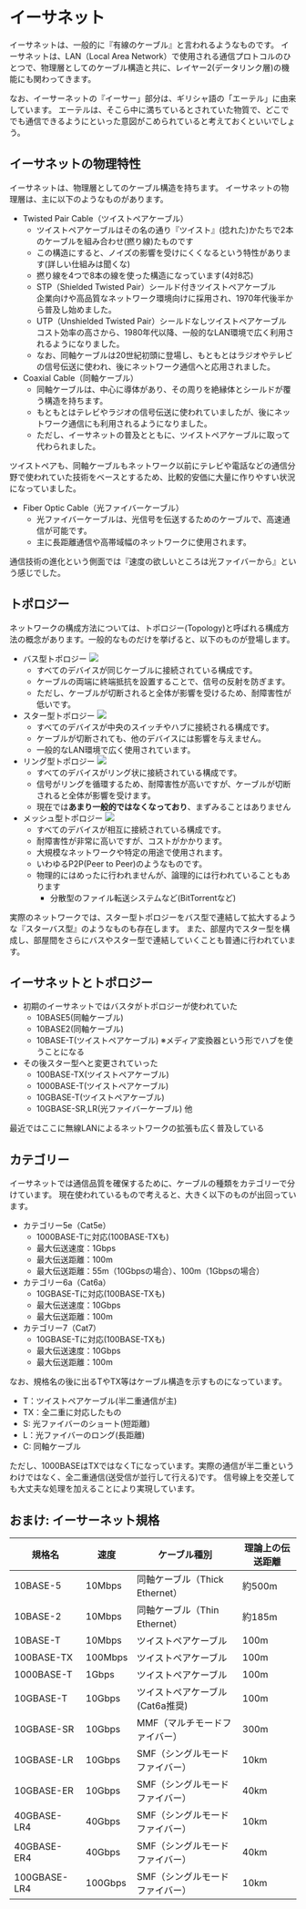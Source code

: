 # イーサネット

イーサネットは、一般的に『有線のケーブル』と言われるようなものです。
イーサネットは、LAN（Local Area Network）で使用される通信プロトコルのひとつで、物理層としてのケーブル構造と共に、レイヤー2(データリンク層)の機能にも関わってきます。

なお、イーサーネットの『イーサー」部分は、ギリシャ語の「エーテル」に由来しています。
エーテルは、そこら中に満ちているとされていた物質で、どこででも通信できるようにといった意図がこめられていると考えておくといいでしょう。

## イーサネットの物理特性

イーサネットは、物理層としてのケーブル構造を持ちます。
イーサネットの物理層は、主に以下のようなものがあります。

- Twisted Pair Cable（ツイストペアケーブル）
    - ツイストペアケーブルはその名の通り『ツイスト』(捻れた)かたちで2本のケーブルを組み合わせ(撚り線)たものです
    - この構造にすると、ノイズの影響を受けにくくなるという特性があります(詳しい仕組みは聞くな)
    - 撚り線を4つで8本の線を使った構造になっています(4対8芯)
    - STP（Shielded Twisted Pair）シールド付きツイストペアケーブル  
        企業向けや高品質なネットワーク環境向けに採用され、1970年代後半から普及し始めました。
    - UTP（Unshielded Twisted Pair）シールドなしツイストペアケーブル  
        コスト効率の高さから、1980年代以降、一般的なLAN環境で広く利用されるようになりました。
    - なお、同軸ケーブルは20世紀初頭に登場し、もともとはラジオやテレビの信号伝送に使われ、後にネットワーク通信へと応用されました。
- Coaxial Cable（同軸ケーブル）  
    - 同軸ケーブルは、中心に導体があり、その周りを絶縁体とシールドが覆う構造を持ちます。
    - もともとはテレビやラジオの信号伝送に使われていましたが、後にネットワーク通信にも利用されるようになりました。
    - ただし、イーサネットの普及とともに、ツイストペアケーブルに取って代わられました。

ツイストペアも、同軸ケーブルもネットワーク以前にテレビや電話などの通信分野で使われていた技術をベースとするため、比較的安価に大量に作りやすい状況になっていました。

- Fiber Optic Cable（光ファイバーケーブル）  
    - 光ファイバーケーブルは、光信号を伝送するためのケーブルで、高速通信が可能です。
    - 主に長距離通信や高帯域幅のネットワークに使用されます。

通信技術の進化という側面では『速度の欲しいところは光ファイバーから』という感じでした。

## トポロジー

ネットワークの構成方法については、トポロジー(Topology)と呼ばれる構成方法の概念があります。一般的なものだけを挙げると、以下のものが登場します。

- バス型トポロジー ![](images/t-bus.drawio.png)
    - すべてのデバイスが同じケーブルに接続されている構成です。
    - ケーブルの両端に終端抵抗を設置することで、信号の反射を防ぎます。
    - ただし、ケーブルが切断されると全体が影響を受けるため、耐障害性が低いです。
- スター型トポロジー ![](images/t-star.drawio.png)
    - すべてのデバイスが中央のスイッチやハブに接続される構成です。
    - ケーブルが切断されても、他のデバイスには影響を与えません。
    - 一般的なLAN環境で広く使用されています。
- リング型トポロジー ![](images/t-ring.drawio.png)
    - すべてのデバイスがリング状に接続されている構成です。
    - 信号がリングを循環するため、耐障害性が高いですが、ケーブルが切断されると全体が影響を受けます。
    - 現在では**あまり一般的ではなくなっており**、まずみることはありません
- メッシュ型トポロジー ![](images/t-mesh.drawio.png)
    - すべてのデバイスが相互に接続されている構成です。
    - 耐障害性が非常に高いですが、コストがかかります。
    - 大規模なネットワークや特定の用途で使用されます。
    - いわゆるP2P(Peer to Peer)のようなものです。
    - 物理的にはめったに行われませんが、論理的には行われていることもあります
      - 分散型のファイル転送システムなど(BitTorrentなど)

実際のネットワークでは、スター型トポロジーをバス型で連結して拡大するような『スターバス型』のようなものも存在します。
また、部屋内でスター型を構成し、部屋間をさらにバスやスター型で連結していくことも普通に行われています。

## イーサネットとトポロジー

- 初期のイーサネットではバスタがトポロジーが使われていた
    - 10BASE5(同軸ケーブル)
    - 10BASE2(同軸ケーブル)
    - 10BASE-T(ツイストペアケーブル) ※メディア変換器という形でハブを使うことになる
- その後スター型へと変更されていった
    - 100BASE-TX(ツイストペアケーブル)
    - 1000BASE-T(ツイストペアケーブル)
    - 10GBASE-T(ツイストペアケーブル)
    - 10GBASE-SR,LR(光ファイバーケーブル) 他

最近ではここに無線LANによるネットワークの拡張も広く普及している

## カテゴリー

イーサネットでは通信品質を確保するために、ケーブルの種類をカテゴリーで分けています。
現在使われているもので考えると、大きく以下のものが出回っています。

- カテゴリー5e（Cat5e）
    - 1000BASE-Tに対応(100BASE-TXも)
    - 最大伝送速度：1Gbps
    - 最大伝送距離：100m
    - 最大伝送距離：55m（10Gbpsの場合）、100m（1Gbpsの場合）
- カテゴリー6a（Cat6a）
    - 10GBASE-Tに対応(100BASE-TXも)
    - 最大伝送速度：10Gbps
    - 最大伝送距離：100m
- カテゴリー7（Cat7）
    - 10GBASE-Tに対応(100BASE-TXも)
    - 最大伝送速度：10Gbps
    - 最大伝送距離：100m

なお、規格名の後に出るTやTX等はケーブル構造を示すものになっています。
- T：ツイストペアケーブル(半二重通信が主)
- TX：全二重に対応したもの
- S: 光ファイバーのショート(短距離)
- L：光ファイバーのロング(長距離)
- C: 同軸ケーブル

ただし、1000BASEはTXではなくTになっています。実際の通信が半二重というわけではなく、全二重通信(送受信が並行して行える)です。
信号線上を交差しても大丈夫な処理を加えることにより実現しています。

## おまけ: イーサーネット規格

| 規格名         | 速度    | ケーブル種別                                      | 理論上の伝送距離  |
|----------------|---------|--------------------------------------------------|-------------------|
| 10BASE-5       | 10Mbps  | 同軸ケーブル（Thick Ethernet）                   | 約500m            |
| 10BASE-2       | 10Mbps  | 同軸ケーブル（Thin Ethernet）                    | 約185m            |
| 10BASE-T       | 10Mbps  | ツイストペアケーブル                             | 100m              |
| 100BASE-TX     | 100Mbps | ツイストペアケーブル                             | 100m              |
| 1000BASE-T     | 1Gbps   | ツイストペアケーブル                             | 100m              |
| 10GBASE-T      | 10Gbps  | ツイストペアケーブル (Cat6a推奨)                   | 100m              |
| 10GBASE-SR     | 10Gbps  | MMF（マルチモードファイバー）                    | 300m              |
| 10GBASE-LR     | 10Gbps  | SMF（シングルモードファイバー）                   | 10km              |
| 10GBASE-ER     | 10Gbps  | SMF（シングルモードファイバー）                   | 40km              |
| 40GBASE-LR4    | 40Gbps  | SMF（シングルモードファイバー）                   | 10km              |
| 40GBASE-ER4    | 40Gbps  | SMF（シングルモードファイバー）                   | 40km              |
| 100GBASE-LR4   | 100Gbps | SMF（シングルモードファイバー）                   | 10km              |
